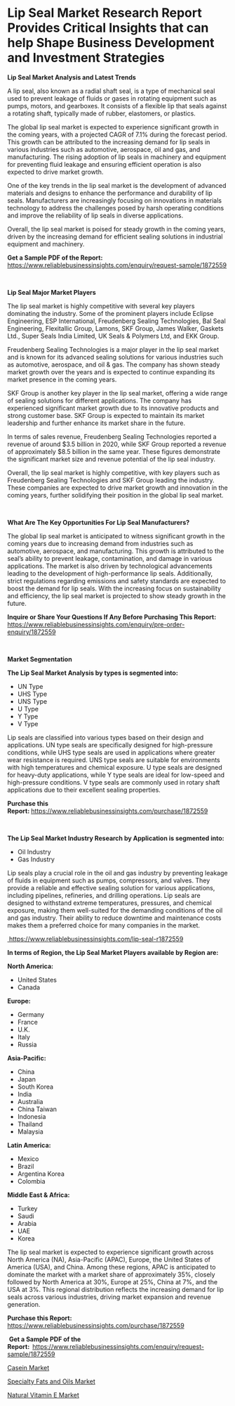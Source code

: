 <p><h1>Lip Seal Market Research Report Provides Critical Insights that can help Shape Business Development and Investment Strategies</h1></p><p><strong>Lip Seal Market Analysis and Latest Trends</strong></p>
<p><p>A lip seal, also known as a radial shaft seal, is a type of mechanical seal used to prevent leakage of fluids or gases in rotating equipment such as pumps, motors, and gearboxes. It consists of a flexible lip that seals against a rotating shaft, typically made of rubber, elastomers, or plastics.</p><p>The global lip seal market is expected to experience significant growth in the coming years, with a projected CAGR of 7.1% during the forecast period. This growth can be attributed to the increasing demand for lip seals in various industries such as automotive, aerospace, oil and gas, and manufacturing. The rising adoption of lip seals in machinery and equipment for preventing fluid leakage and ensuring efficient operation is also expected to drive market growth.</p><p>One of the key trends in the lip seal market is the development of advanced materials and designs to enhance the performance and durability of lip seals. Manufacturers are increasingly focusing on innovations in materials technology to address the challenges posed by harsh operating conditions and improve the reliability of lip seals in diverse applications.</p><p>Overall, the lip seal market is poised for steady growth in the coming years, driven by the increasing demand for efficient sealing solutions in industrial equipment and machinery.</p></p>
<p><strong>Get a Sample PDF of the Report:&nbsp;</strong> <a href="https://www.reliablebusinessinsights.com/enquiry/request-sample/1872559">https://www.reliablebusinessinsights.com/enquiry/request-sample/1872559</a></p>
<p>&nbsp;</p>
<p><strong>Lip Seal Major Market Players</strong></p>
<p><p>The lip seal market is highly competitive with several key players dominating the industry. Some of the prominent players include Eclipse Engineering, ESP International, Freudenberg Sealing Technologies, Bal Seal Engineering, Flexitallic Group, Lamons, SKF Group, James Walker, Gaskets Ltd., Super Seals India Limited, UK Seals & Polymers Ltd, and EKK Group.</p><p>Freudenberg Sealing Technologies is a major player in the lip seal market and is known for its advanced sealing solutions for various industries such as automotive, aerospace, and oil & gas. The company has shown steady market growth over the years and is expected to continue expanding its market presence in the coming years.</p><p>SKF Group is another key player in the lip seal market, offering a wide range of sealing solutions for different applications. The company has experienced significant market growth due to its innovative products and strong customer base. SKF Group is expected to maintain its market leadership and further enhance its market share in the future.</p><p>In terms of sales revenue, Freudenberg Sealing Technologies reported a revenue of around $3.5 billion in 2020, while SKF Group reported a revenue of approximately $8.5 billion in the same year. These figures demonstrate the significant market size and revenue potential of the lip seal industry.</p><p>Overall, the lip seal market is highly competitive, with key players such as Freudenberg Sealing Technologies and SKF Group leading the industry. These companies are expected to drive market growth and innovation in the coming years, further solidifying their position in the global lip seal market.</p></p>
<p>&nbsp;</p>
<p><strong>What Are The Key Opportunities For Lip Seal Manufacturers?</strong></p>
<p><p>The global lip seal market is anticipated to witness significant growth in the coming years due to increasing demand from industries such as automotive, aerospace, and manufacturing. This growth is attributed to the seal’s ability to prevent leakage, contamination, and damage in various applications. The market is also driven by technological advancements leading to the development of high-performance lip seals. Additionally, strict regulations regarding emissions and safety standards are expected to boost the demand for lip seals. With the increasing focus on sustainability and efficiency, the lip seal market is projected to show steady growth in the future.</p></p>
<p><strong>Inquire or Share Your Questions If Any Before Purchasing This Report:</strong> <a href="https://www.reliablebusinessinsights.com/enquiry/pre-order-enquiry/1872559">https://www.reliablebusinessinsights.com/enquiry/pre-order-enquiry/1872559</a></p>
<p>&nbsp;</p>
<p><strong>Market Segmentation</strong></p>
<p><strong>The Lip Seal Market Analysis by types is segmented into:</strong></p>
<p><ul><li>UN Type</li><li>UHS Type</li><li>UNS Type</li><li>U Type</li><li>Y Type</li><li>V Type</li></ul></p>
<p><p>Lip seals are classified into various types based on their design and applications. UN type seals are specifically designed for high-pressure conditions, while UHS type seals are used in applications where greater wear resistance is required. UNS type seals are suitable for environments with high temperatures and chemical exposure. U type seals are designed for heavy-duty applications, while Y type seals are ideal for low-speed and high-pressure conditions. V type seals are commonly used in rotary shaft applications due to their excellent sealing properties.</p></p>
<p><strong>Purchase this Report:&nbsp;</strong><a href="https://www.reliablebusinessinsights.com/purchase/1872559">https://www.reliablebusinessinsights.com/purchase/1872559</a></p>
<p>&nbsp;</p>
<p><strong>The Lip Seal Market Industry Research by Application is segmented into:</strong></p>
<p><ul><li>Oil Industry</li><li>Gas Industry</li></ul></p>
<p><p>Lip seals play a crucial role in the oil and gas industry by preventing leakage of fluids in equipment such as pumps, compressors, and valves. They provide a reliable and effective sealing solution for various applications, including pipelines, refineries, and drilling operations. Lip seals are designed to withstand extreme temperatures, pressures, and chemical exposure, making them well-suited for the demanding conditions of the oil and gas industry. Their ability to reduce downtime and maintenance costs makes them a preferred choice for many companies in the market.</p></p>
<p><a href="https://www.reliablebusinessinsights.com/lip-seal-r1872559">&nbsp;https://www.reliablebusinessinsights.com/lip-seal-r1872559</a></p>
<p><strong>In terms of Region, the Lip Seal Market Players available by Region are:</strong></p>
<p>
    <p> <strong> North America: </strong>
        <ul>
            <li>United States</li>
            <li>Canada</li>
        </ul>
        </p> 
    <p> <strong> Europe: </strong>
        <ul>
            <li>Germany</li>
            <li>France</li>
            <li>U.K.</li>
            <li>Italy</li>
            <li>Russia</li>
        </ul>
        </p> 
    <p> <strong> Asia-Pacific: </strong>
        <ul>
            <li>China</li>
            <li>Japan</li>
            <li>South Korea</li>
            <li>India</li>
            <li>Australia</li>
            <li>China Taiwan</li>
            <li>Indonesia</li>
            <li>Thailand</li>
            <li>Malaysia</li>
        </ul>
        </p> 
    <p> <strong> Latin America: </strong>
        <ul>
            <li>Mexico</li>
            <li>Brazil</li>
            <li>Argentina Korea</li>
            <li>Colombia</li>
        </ul>
        </p> 
    <p> <strong> Middle East & Africa: </strong>
        <ul>
            <li>Turkey</li>
            <li>Saudi</li>
            <li>Arabia</li>
            <li>UAE</li>
            <li>Korea</li>
        </ul>
    </p>
    </p>
<p><p>The lip seal market is expected to experience significant growth across North America (NA), Asia-Pacific (APAC), Europe, the United States of America (USA), and China. Among these regions, APAC is anticipated to dominate the market with a market share of approximately 35%, closely followed by North America at 30%, Europe at 25%, China at 7%, and the USA at 3%. This regional distribution reflects the increasing demand for lip seals across various industries, driving market expansion and revenue generation.</p></p>
<p><strong>Purchase this Report: </strong><a href="https://www.reliablebusinessinsights.com/purchase/1872559">https://www.reliablebusinessinsights.com/purchase/1872559</a></p>
<p>&nbsp;<strong>Get a Sample PDF of the Report:&nbsp;&nbsp;</strong><a href="https://www.reliablebusinessinsights.com/enquiry/request-sample/1872559">https://www.reliablebusinessinsights.com/enquiry/request-sample/1872559</a></p>
<p><strong></strong></p>
<p><p><a href="https://medium.com/@gerkabranch5/an-in-depth-analysis-of-the-global-casein-market-scope-and-its-rapid-growing-4-1-240e0c0e518a">Casein Market</a></p><p><a href="https://medium.com/@lawrencekelley6262/specialty-fats-and-oils-market-share-market-analysis-growth-trends-forecasts-for-period-from-bab7bd399518">Specialty Fats and Oils Market</a></p><p><a href="https://medium.com/@enosstark/global-natural-vitamin-e-market-focus-on-application-end-use-industry-type-equipment-and-2cb974ad59c2">Natural Vitamin E Market</a></p></p>